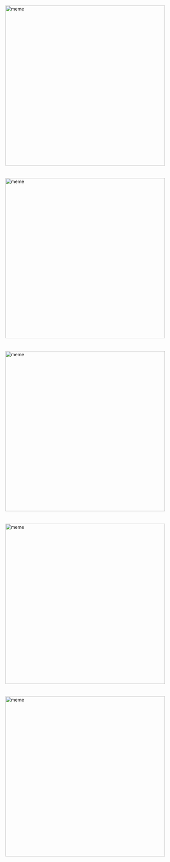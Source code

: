 <h1></h1> <img src="https://i.redd.it/c1aqn2wymfea1.jpg" alt="meme" width="500" height="500"></img><h1></h1> <img src="https://i.redd.it/ncyexointxba1.jpg" alt="meme" width="500" height="500"></img><h1></h1> <img src="https://i.redd.it/sgl4cehk9kaa1.jpg" alt="meme" width="500" height="500"></img><h1></h1> <img src="https://i.redd.it/qu9t1q0pf7ea1.png" alt="meme" width="500" height="500"></img><h1></h1> <img src="https://i.redd.it/pa1mruqmcgea1.jpg" alt="meme" width="500" height="500"></img>